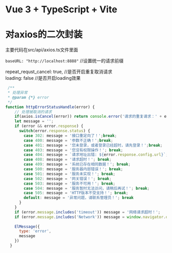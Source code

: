 # Vue 3 + TypeScript + Vite

# 对axios的二次封装
主要代码在src/api/axios.ts文件里面

`baseURL: "http://localhost:8888"`  //设置统一的请求前缀

repeat_requst_cancel: true,      //是否开启重复取消请求  
loading: false                    //是否开启loading效果

```javascript
 /**
 * 处理异常
 * @param {*} error 
 */
function httpErrorStatusHandle(error) {
    // 处理被取消的请求
    if(axios.isCancel(error)) return console.error('请求的重复请求：' + error.message);
    let message = '';
    if (error && error.response) {
      switch(error.response.status) {
        case 302: message = '接口重定向了！';break;
        case 400: message = '参数不正确！';break;
        case 401: message = '您未登录，或者登录已经超时，请先登录！';break;
        case 403: message = '您没有权限操作！'; break;
        case 404: message = `请求地址出错: ${error.response.config.url}`; break; // 在正确域名下
        case 408: message = '请求超时！'; break;
        case 409: message = '系统已存在相同数据！'; break;
        case 500: message = '服务器内部错误！'; break;
        case 501: message = '服务未实现！'; break;
        case 502: message = '网关错误！'; break;
        case 503: message = '服务不可用！'; break;
        case 504: message = '服务暂时无法访问，请稍后再试！'; break;
        case 505: message = 'HTTP版本不受支持！'; break;
        default: message = '异常问题，请联系管理员！'; break
      }
    }
    if (error.message.includes('timeout')) message = '网络请求超时！';
    if (error.message.includes('Network')) message = window.navigator.onLine ? '服务端异常！' : '您断网了！';
  
    ElMessage({
      type: 'error',
      message
    })
  }
```
